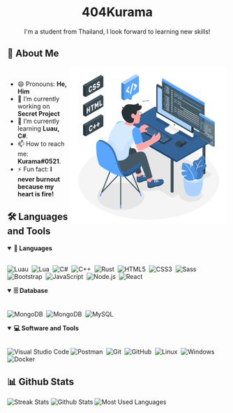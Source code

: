 <!--
- 🔭 I’m currently working on ...
- 🌱 I’m currently learning ...
- 👯 I’m looking to collaborate on ...
- 🤔 I’m looking for help with ...
- 💬 Ask me about ...
- 📫 How to reach me: ...
- 😄 Pronouns: ...
- ⚡ Fun fact: ...
-->

<h1 align="center">
  404Kurama
</h1>

<p align="center">
I'm a student from Thailand, I look forward to learning new skills! 
</p>

## 🧑 About Me

<!--- Web illustrations by Storyset ( https://storyset.com/web ) --->
<img align="right" alt="GIF" src="./assets/programming-animate.svg" width="360px"/>

<br>

- 😄 Pronouns: **He, Him**
- 🔭 I’m currently working on **Secret Project**
- 🌱 I’m currently learning **Luau, C#**.
- 📫 How to reach me: **Kurama#0521**.
- ⚡ Fun fact: **I never burnout because my heart is fire!**

## 🛠️ Languages and Tools

<details open>
<summary><b>🧰 Languages</b></summary>
<br>

![Luau](https://img.shields.io/badge/-Luau-red?style=for-the-badge&logo=Roblox)&nbsp;
![Lua](https://img.shields.io/badge/-Lua-blue?style=for-the-badge&logo=Lua)&nbsp;
![C#](https://img.shields.io/badge/-C%23-239120?style=for-the-badge&logo=c-sharp&logoColor=white)&nbsp;
![C++](https://img.shields.io/badge/-C%2B%2B-239120?style=for-the-badge&logo=c%2B%2B&logoColor=white)&nbsp;
![Rust](https://img.shields.io/badge/-Rust-b7410e?style=for-the-badge&logo=rust&logoColor=white)&nbsp;
![HTML5](https://img.shields.io/badge/-HTML-E34F26?style=for-the-badge&logo=html5&logoColor=white)&nbsp;
![CSS3](https://img.shields.io/badge/-CSS-1572B6?style=for-the-badge&logo=css3)&nbsp;
![Sass](https://img.shields.io/badge/-Sass-CC6699?style=for-the-badge&logo=sass&logoColor=white)&nbsp;
![Bootstrap](https://img.shields.io/badge/-Bootstrap-563D7C?style=for-the-badge&logo=bootstrap)&nbsp;
![JavaScript](https://img.shields.io/badge/-JavaScript-black?style=for-the-badge&logo=javascript)&nbsp;
![Node.js](https://img.shields.io/badge/-Node.js-black?style=for-the-badge&logo=Node.js)&nbsp;
![React](https://img.shields.io/badge/-React-black?style=for-the-badge&logo=react)&nbsp;
</details>

<details open>
<summary><b>🗄️ Database</b></summary>
<br>

![MongoDB](https://img.shields.io/badge/-Firebase-black?style=for-the-badge&logo=firebase)&nbsp;
![MongoDB](https://img.shields.io/badge/-MongoDB-black?style=for-the-badge&logo=mongodb)&nbsp;
![MySQL](https://img.shields.io/badge/-MySQL-black?style=for-the-badge&logo=mysql)&nbsp;
</details>

<details open>
<summary><b>💻 Software and Tools</b></summary>
<br>

![Visual Studio Code](https://img.shields.io/badge/Visual%20Studio%20Code-0078d7.svg?style=for-the-badge&logo=visual-studio-code&logoColor=white)
![Postman](https://img.shields.io/badge/-Postman-FF6C37?style=for-the-badge&logo=postman&logoColor=white)&nbsp;
![Git](https://img.shields.io/badge/-Git-black?style=for-the-badge&logo=git)&nbsp;
![GitHub](https://img.shields.io/badge/-GitHub-black?style=for-the-badge&logo=github)&nbsp;
![Linux](https://img.shields.io/badge/-Linux-black?style=for-the-badge&logo=linux)&nbsp;
![Windows](https://img.shields.io/badge/-Windows-black?style=for-the-badge&logo=windows)&nbsp;
![Docker](https://img.shields.io/badge/-Docker-black?style=for-the-badge&logo=docker)&nbsp;
</details>

## 📊 Github Stats
![Streak Stats](http://github-readme-streak-stats.herokuapp.com?user=404Kurama&theme=dark&hide_border=false)
![Github Stats](https://github-readme-stats.vercel.app/api?username=404Kurama&show_icons=true&theme=dark&count_private=true)
![Most Used Languages](https://github-readme-stats.vercel.app/api/top-langs/?username=404Kurama&layout=compact&theme=dark)
